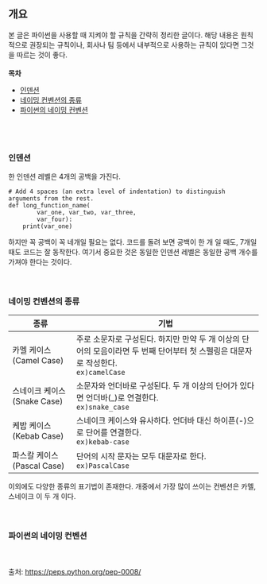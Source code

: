 ## 개요
본 글은 파이썬을 사용할 때 지켜야 할 규칙을 간략히 정리한 글이다. 해당 내용은 원칙적으로 권장되는 규칙이나, 회사나 팀 등에서 내부적으로 사용하는 규칙이 있다면 그것을 따르는 것이 좋다.  
<br/>
<b>목차</b>
  - [인덴션](#인덴션)
  - [네이밍 컨벤션의 종류](#네이밍-컨벤션의-종류)
  - [파이썬의 네이밍 컨벤션](#파이썬의-네이밍-컨벤션)  
<br/><br/><br/>


### 인덴션
한 인덴션 레벨은 4개의 공백을 가진다.
```
# Add 4 spaces (an extra level of indentation) to distinguish arguments from the rest.
def long_function_name(
        var_one, var_two, var_three,
        var_four):
    print(var_one)
```
하지만 꼭 공백이 꼭 네개일 필요는 없다. 코드를 돌려 보면 공백이 한 개 일 때도, 7개일 때도 코드는 잘 동작한다. 여기서 중요한 것은 동일한 인덴션 레벨은 동일한 공백 개수를 가져야 한다는 것이다.  
<br/><br/>


### 네이밍 컨벤션의 종류
| 종류 | 기법 |
|--------------|----------------------|
|카멜 케이스(Camel Case)|주로 소문자로 구성된다. 하지만 만약 두 개 이상의 단어의 모음이라면 두 번째 단어부터 첫 스펠링은 대문자로 작성한다.<br/><code>ex)camelCase</code>|
|스네이크 케이스(Snake Case)|소문자와 언더바로 구성된다. 두 개 이상의 단어가 있다면 언더바(_)로 연결한다.<br/><code>ex)snake_case</code>|
|케밥 케이스(Kebab Case)|스네이크 케이스와 유사하다. 언더바 대신 하이픈(-)으로 단어를 연결한다.<br/><code>ex)kebab-case</code>|
|파스칼 케이스(Pascal Case)|단어의 시작 문자는 모두 대문자로 한다.<br/><code>ex)PascalCase</code>|

이외에도 다양한 종류의 표기법이 존재한다. 개중에서 가장 많이 쓰이는 컨벤션은 카멜, 스네이크 이 두 개 이다.  
<br/><br/>


### 파이썬의 네이밍 컨벤션

<br/><br/>
출처: https://peps.python.org/pep-0008/
